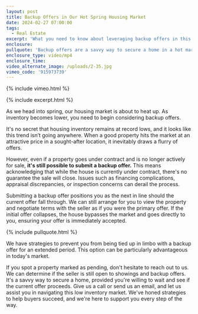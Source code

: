 ```yaml
---
layout: post
title: Backup Offers in Our Hot Spring Housing Market
date: 2024-02-27 07:00:00
tags:
  - Real Estate
excerpt: 'What you need to know about leveraging backup offers in this market. '
enclosure:
pullquote: 'Backup offers are a savvy way to secure a home in a hot market. '
enclosure_type: video/mp4
enclosure_time:
video_alternate_image: /uploads/2-35.jpg
vimeo_code: '915973739'
---
```

{% include vimeo.html %}

{% include excerpt.html %}

As we head into spring, our housing market is about to heat up. As inventory becomes lower, you need to begin considering backup offers.&nbsp;

It's no secret that housing inventory remains at record lows, and it looks like this trend isn’t going anywhere. When a good property hits the market at an attractive price in a sought-after location, it inevitably draws a flurry of offers.

However, even if a property goes under contract and is no longer actively for sale, **it's still possible to submit a backup offer.** This means acknowledging that while the house is currently under contract, there's no guarantee the sale will close. Issues such as financing complications, appraisal discrepancies, or inspection concerns can derail the process.

Submitting a backup offer positions you as the next in line should the current offer fall through. We can still arrange for you to view the property and negotiate terms with the seller as if you were the primary offer. If the initial offer collapses, the house bypasses the market and goes directly to you, ensuring your offer is immediately accepted.

{% include pullquote.html %}

We have strategies to prevent you from being tied up in limbo with a backup offer for an extended period. This option can be particularly advantageous in today's market.

If you spot a property marked as pending, don't hesitate to reach out to us. We can determine if the seller is still open to showings and backup offers. It's a savvy way to secure a home, provided you're willing to wait and see if the current offer proceeds. Give us a call or send us an email, and let us assist you in navigating this low inventory market. We've honed strategies to help buyers succeed, and we're here to support you every step of the way.
